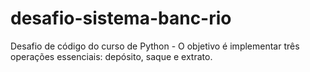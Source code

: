 # desafio-sistema-banc-rio
Desafio de código do curso de Python - O objetivo é implementar três operações essenciais: depósito, saque e extrato.
